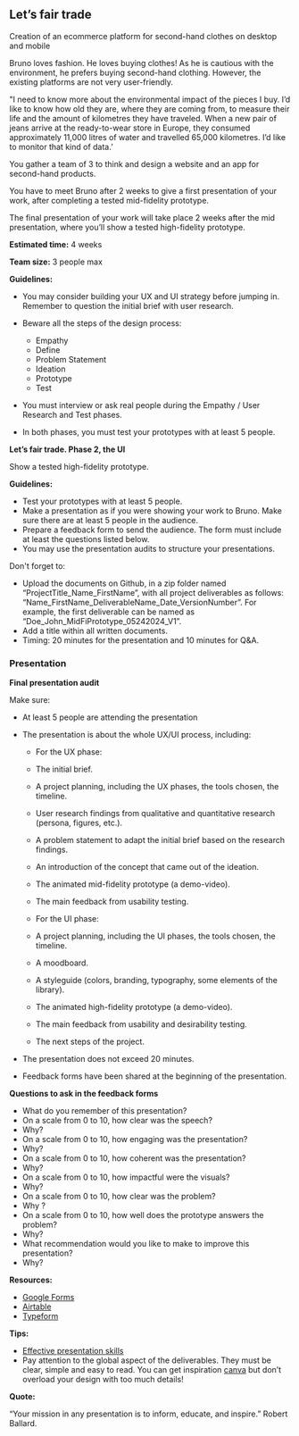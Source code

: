 ## Let’s fair trade

Creation of an ecommerce platform for second-hand clothes on desktop and mobile

Bruno loves fashion. He loves buying clothes! As he is cautious with the environment, he prefers buying second-hand clothing. However, the existing platforms are not very user-friendly.

"I need to know more about the environmental impact of the pieces I buy. I’d like to know how old they are, where they are coming from, to measure their life and the amount of kilometres they have traveled. When a new pair of jeans arrive at the ready-to-wear store in Europe, they consumed approximately 11,000 litres of water and travelled 65,000 kilometres. I’d like to monitor that kind of data.’

You gather a team of 3 to think and design a website and an app for second-hand products.

You have to meet Bruno after 2 weeks to give a first presentation of your work, after completing a tested mid-fidelity prototype.

The final presentation of your work will take place 2 weeks after the mid presentation, where you’ll show a tested high-fidelity prototype.

**Estimated time:** 4 weeks

**Team size:** 3 people max

**Guidelines:**

- You may consider building your UX and UI strategy before jumping in. Remember to question the initial brief with user research.
- Beware all the steps of the design process:

  - Empathy
  - Define
  - Problem Statement
  - Ideation
  - Prototype
  - Test

- You must interview or ask real people during the Empathy / User Research and Test phases.
- In both phases, you must test your prototypes with at least 5 people.

**Let’s fair trade. Phase 2, the UI**

Show a tested high-fidelity prototype.

**Guidelines:**

- Test your prototypes with at least 5 people.
- Make a presentation as if you were showing your work to Bruno. Make sure there are at least 5 people in the audience.
- Prepare a feedback form to send the audience. The form must include at least the questions listed below.
- You may use the presentation audits to structure your presentations.

Don't forget to:

- Upload the documents on Github, in a zip folder named “ProjectTitle_Name_FirstName”, with all project deliverables as follows: “Name_FirstName_DeliverableName_Date_VersionNumber”.  For example, the first deliverable can be named as “Doe_John_MidFiPrototype_05242024_V1”.
- Add a title within all written documents.
- Timing: 20 minutes for the presentation and 10 minutes for Q&A.

### Presentation

**Final presentation audit**

Make sure:

- At least 5 people are attending the presentation
- The presentation is about the whole UX/UI process, including:

  - For the UX phase:

  - The initial brief.
  - A project planning, including the UX phases, the tools chosen, the timeline.
  - User research findings from qualitative and quantitative research (persona, figures, etc.).
  - A problem statement to adapt the initial brief based on the research findings.
  - An introduction of the concept that came out of the ideation.
  - The animated mid-fidelity prototype (a demo-video).
  - The main feedback from usability testing.

  - For the UI phase:

  - A project planning, including the UI phases, the tools chosen, the timeline.
  - A moodboard.
  - A styleguide (colors, branding, typography, some elements of the library).
  - The animated high-fidelity prototype (a demo-video).
  - The main feedback from usability and desirability testing.
  - The next steps of the project.
- The presentation does not exceed 20 minutes.
- Feedback forms have been shared at the beginning of the presentation.

**Questions to ask in the feedback forms**

- What do you remember of this presentation?
- On a scale from 0 to 10, how clear was the speech?
- Why?
- On a scale from 0 to 10, how engaging was the presentation?
- Why?
- On a scale from 0 to 10, how coherent was the presentation?
- Why?
- On a scale from 0 to 10, how impactful were the visuals?
- Why?
- On a scale from 0 to 10, how clear was the problem?
- Why ?
- On a scale from 0 to 10, how well does the prototype answers the problem?
- Why?
- What recommendation would you like to make to improve this presentation?
- Why?

**Resources:**

- [Google Forms](https://docs.google.com/forms/u/0/)
- [Airtable](https://www.airtable.com/)
- [Typeform](https://www.typeform.com/)

**Tips:**

- [Effective presentation skills](https://academic.oup.com/femsle/article/364/24/fnx235/4587905)
- Pay attention to the global aspect of the deliverables. They must be clear, simple and easy to read. You can get inspiration [canva](https://www.canva.com/) but don’t overload your design with too much details!

**Quote:**

“Your mission in any presentation is to inform, educate, and inspire.” Robert Ballard.
